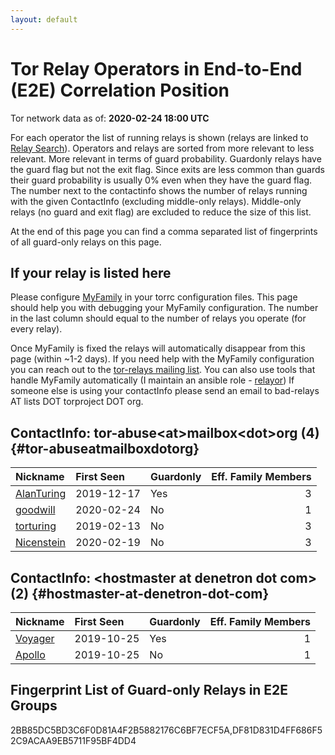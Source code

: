 ```yaml
---
layout: default
---
```



# Tor Relay Operators in End-to-End (E2E) Correlation Position

Tor network data as of: **2020-02-24 18:00 UTC**

For each operator the list of running relays is shown (relays are linked to [Relay Search](https://metrics.torproject.org/rs.html)).
Operators and relays are sorted from more relevant to less relevant. More relevant in terms of guard probability.
Guardonly relays have the guard flag but not the exit flag.
Since exits are less common than guards their guard probability is usually 0% even when they have the guard flag.
The number next to the contactinfo shows the number of relays running with the given ContactInfo (excluding middle-only relays).
Middle-only relays (no guard and exit flag) are excluded to reduce the size of this list.

At the end of this page you can find a comma separated list of fingerprints of all guard-only relays on this page.

## If your relay is listed here
Please configure [MyFamily](https://www.torproject.org/docs/tor-manual.html.en#MyFamily) in your torrc configuration files.
This page should help you with debugging your MyFamily configuration. The number in the last column should equal to the number of
relays you operate (for every relay).

Once MyFamily is fixed the relays will automatically disappear from this page (within ~1-2 days).
If you need help with the MyFamily configuration you can reach out to the
[tor-relays mailing list](https://lists.torproject.org/cgi-bin/mailman/listinfo/tor-relays).
You can also use tools that handle MyFamily automatically (I maintain an ansible role - 
[relayor](https://medium.com/@nusenu/deploying-tor-relays-with-ansible-6612593fa34d))
If someone else is using your contactInfo please send an email to bad-relays AT lists DOT torproject DOT org.


## ContactInfo: tor-abuse&lt;at&gt;mailbox&lt;dot&gt;org (4) {#tor-abuseatmailboxdotorg}

| Nickname                                                                                              | First Seen   | Guardonly   |   Eff. Family Members |
|:------------------------------------------------------------------------------------------------------|:-------------|:------------|----------------------:|
| [AlanTuring](https://metrics.torproject.org/rs.html#details/2BB85DC5BD3C6F0D81A4F2B5882176C6BF7ECF5A) | 2019-12-17   | Yes         |                     3 |
| [goodwill](https://metrics.torproject.org/rs.html#details/0CF21302931A8B4C67B4DFB03DBEA7BD4AA1E647)   | 2020-02-24   | No          |                     1 |
| [torturing](https://metrics.torproject.org/rs.html#details/6F647831035CDB891B33103A073AEB9028122129)  | 2019-02-13   | No          |                     3 |
| [Nicenstein](https://metrics.torproject.org/rs.html#details/7614EF326635DA810638E2F5D449D10AE2BB7158) | 2020-02-19   | No          |                     3 |

## ContactInfo: &lt;hostmaster at denetron dot com&gt; (2) {#hostmaster-at-denetron-dot-com}

| Nickname                                                                                           | First Seen   | Guardonly   |   Eff. Family Members |
|:---------------------------------------------------------------------------------------------------|:-------------|:------------|----------------------:|
| [Voyager](https://metrics.torproject.org/rs.html#details/DF81D831D4FF686F52C9ACAA9EB5711F95BF4DD4) | 2019-10-25   | Yes         |                     1 |
| [Apollo](https://metrics.torproject.org/rs.html#details/71840F45C2478347B872321066F9805D1A1B79FD)  | 2019-10-25   | No          |                     1 |


## Fingerprint List of Guard-only Relays in E2E Groups

2BB85DC5BD3C6F0D81A4F2B5882176C6BF7ECF5A,DF81D831D4FF686F52C9ACAA9EB5711F95BF4DD4